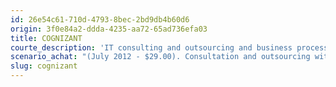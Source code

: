 ```yaml
---
id: 26e54c61-710d-4793-8bec-2bd9db4b60d6
origin: 3f0e84a2-ddda-4235-aa72-65ad736efa03
title: COGNIZANT
courte_description: 'IT consulting and outsourcing and business processes'
scenario_achat: "(July 2012 - $29.00). Consultation and outsourcing with a large workforce in India. Focuses on large North American and European multinationals. Strong growth for several years. Very profitable. Très rentable. Perfect balance sheet. Entry barriers: high switching costs, company is intertwined in its clients's key processes. Trend: companies want to reduce costs when economy is difficult. Stock has recently corrected due to reduced growth expectactions for 2012. Deserves P/E in line with or a bit higher than with the market."
slug: cognizant
---
```

